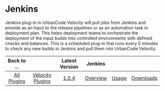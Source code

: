 
# Jenkins

Jenkins plug-in in UrbanCode Velocity will pull jobs from Jenkins and provide as an Input to the release pipelines or as an automation task in deployment plan. This helps deployment teams to orchestrate the deployment of the input builds into controlled environments with defined checks and balances. This is a scheduled plug-in that runs every 5 minutes to check any new builds in Jenkins and pull them into UrbanCode Velocity.

|Back to ...||Latest Version|Jenkins|||
| :---: | :---: | :---: | :---: | :---: | :---: |
|[All Plugins](../../index.md)|[Velocity Plugins](../README.md)|[1.0.4](https://raw.githubusercontent.com/UrbanCode/IBM-UCV-PLUGINS/main/files/ucv-ext-jenkins/ucv-ext-jenkins:1.0.4.tar.7z.001)|[Overview](overview.md)|[Usage](usage.md)|[Downloads](downloads.md)|
